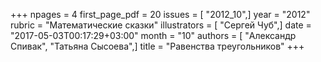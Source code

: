+++
npages = 4
first_page_pdf = 20
issues = [ "2012_10",]
year = "2012"
rubric = "Математические сказки"
illustrators = [ "Сергей Чуб",]
date = "2017-05-03T00:17:29+03:00"
month = "10"
authors = [ "Александр Спивак", "Татьяна Сысоева",]
title = "Равенства треугольников"
+++
